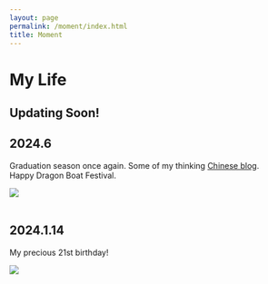 ```yaml
---
layout: page
permalink: /moment/index.html
title: Moment
---
```


# My Life

## Updating Soon!

## 2024.6
Graduation season once again. Some of my thinking [Chinese blog](https://zhuanlan.zhihu.com/p/702175617).
<br>
Happy Dragon Boat Festival.
<div>
<img src="https://lutaoyan.github.io/images/moment/608.png">
</div>
<br>



## 2024.1.14

My precious 21st birthday!
<br>
<div>
<img src="https://lutaoyan.github.io/images/moment/21birth.jpg">
</div>


<br>
